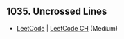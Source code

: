 ## 1035. Uncrossed Lines

-  [LeetCode](https://leetcode.com/problems/uncrossed-lines/) | [LeetCode CH](https://leetcode.cn/problems/uncrossed-lines/) (Medium)
